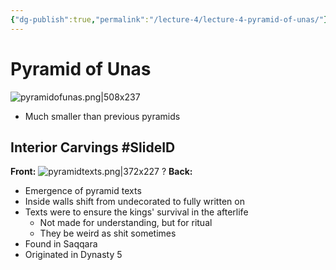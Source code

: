 ```yaml
---
{"dg-publish":true,"permalink":"/lecture-4/lecture-4-pyramid-of-unas/"}
---
```


# Pyramid of Unas
![pyramidofunas.png|508x237](/img/user/Images/pyramidofunas.png)
- Much smaller than previous pyramids

## Interior Carvings #SlideID

<span class="hide-in-garden">**Front:**</span>
![pyramidtexts.png|372x227](/img/user/Images/pyramidtexts.png)
?
<span class="hide-in-garden">**Back:**</span>
- Emergence of pyramid texts
- Inside walls shift from undecorated to fully written on
- Texts were to ensure the kings' survival in the afterlife
	- Not made for understanding, but for ritual
	- They be weird as shit sometimes
- Found in Saqqara
- Originated in Dynasty 5